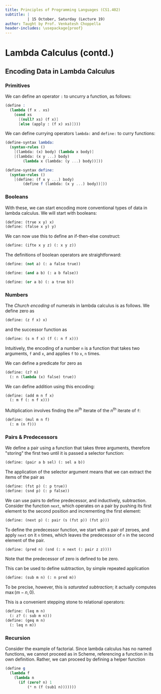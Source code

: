 ```yaml
---
title: Principles of Programming Languages (CS1.402)
subtitle: |
          | 15 October, Saturday (Lecture 19)
author: Taught by Prof. Venkatesh Choppella
header-includes: \usepackage{proof}
---
```


# Lambda Calculus (contd.)
## Encoding Data in Lambda Calculus
### Primitives
We can define an operator `:` to uncurry a function, as follows:
```scheme
(define :
  (lambda (f x . xs)
    (cond xs
      [(null? xs) (f x)]
      [else (apply : (f x) xs)])))
```
We can define currying operators `lambda:` and `define:` to curry functions:
```scheme
(define-syntax lambda:
  (syntax-rules ()
    [(lambda: (x) body) (lambda x body)]
    [(lambda: (x y ...) body)
        (lambda x (lambda: (y ...) body))]))

(define-syntax define:
  (syntax-rules ()
    [(define: (f x y ...) body)
        (define f (lambda: (x y ...) body))]))
```

### Booleans
With these, we can start encoding more conventional types of data in lambda calculus. We will start with booleans:
```scheme
(define: (true x y) x)
(define: (false x y) y)
```

We can now use this to define an if-then-else construct:
```scheme
(define: (ifte x y z) (: x y z))
```

The definitions of boolean operators are straightforward:
```scheme
(define: (not a) (: a false true))

(define: (and a b) (: a b false))

(define: (or a b) (: a true b))
```

### Numbers
The *Church encoding* of numerals in lambda calculus is as follows. We define zero as
```scheme
(define: (z f x) x)
```
and the successor function as
```scheme
(define: (s n f x) (f (: n f x)))
```

Intuitively, the encoding of a number `n` is a function that takes two arguments, `f` and `x`, and applies `f` to `x`, `n` times.

We can define a predicate for zero as
```scheme
(define: (z? n)
  (: n (lambda (x) false) true))
```

We can define addition using this encoding:
```scheme
(define: (add m n f x)
  (: m f (: n f x)))
```

Multiplication involves finding the $m^\text{th}$ iterate of the $n^\text{th}$ iterate of `f`:
```scheme
(define: (mul m n f)
  (: m (n f)))
```

### Pairs & Predecessors
We define a pair using a function that takes three arguments, therefore "storing" the first two until it is passed a selector function:
```scheme
(define: (pair a b sel) (: sel a b))
```
The application of the selector argument means that we can extract the items of the pair as
```scheme
(define: (fst p) (: p true))
(define: (snd p) (: p false))
```

We can use pairs to define predecessor, and inductively, subtraction. Consider the function `next`, which operates on a pair by pushing its first element to the second position and incrementing the first element:
```scheme
(define: (next p) (: pair (s (fst p)) (fst p)))
```
To define the predecessor function, we start with a pair of zeroes, and apply `next` on it `n` times, which leaves the predecessor of `n` in the second element of the pair.
```scheme
(define: (pred n) (snd (: n next (: pair z z))))
```
Note that the predecessor of zero is defined to be zero.

This can be used to define subtraction, by simple repeated application
```scheme
(define: (sub m n) (: n pred m))
```
To be precise, however, this is *saturated subtraction*; it actually computes $\max(m-n, 0)$.

This is a convenient stepping stone to relational operators:
```scheme
(define: (leq m n)
  (: z? (: sub m n)))
(define: (geq m n)
  (: leq n m))
```

### Recursion
Consider the example of factorial. Since lambda calculus has no named functions, we cannot proceed as in Scheme, referencing a function in its own definition. Rather, we can proceed by defining a helper function
```scheme
(define g
  (lambda f
    (lambda n
      (if (zero? n) 1
          (* n (f (sub1 n)))))))
```